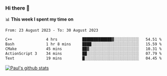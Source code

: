 ### Hi there 👋

📊 **This week I spent my time on**
<!--START_SECTION:waka-->

```txt
From: 23 August 2023 - To: 30 August 2023

C++               4 hrs           █████████████▓░░░░░░░░░░░   54.51 %
Bash              1 hr 8 mins     ████░░░░░░░░░░░░░░░░░░░░░   15.59 %
CMake             45 mins         ██▓░░░░░░░░░░░░░░░░░░░░░░   10.31 %
ActionScript 3    34 mins         ██░░░░░░░░░░░░░░░░░░░░░░░   07.79 %
Text              19 mins         █░░░░░░░░░░░░░░░░░░░░░░░░   04.45 %
```

<!--END_SECTION:waka-->


[![Paul's github stats](https://github-readme-stats.vercel.app/api?username=mickeyouyou&theme=dracula&show_icons=true)](https://github.com/anuraghazra/github-readme-stats)
